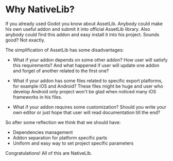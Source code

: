 # Why NativeLib?

If you already used Godot you know about AssetLib. Anybody could make his own useful addon and submit it into official AssetLib library. Also anybody could find this addon and easy install it into his project. Sounds good? Not exactly.

The simplification of AssetLib has some disadvantages:

- What if your addon depends on some other addon? How user will satisfy this requirements? And what happened if user will update one addon and forget of another related to the first one?

- What if your addon has some files related to specific export platforms, for example iOS and Android? These files might be huge and user who develop Android only project won't be glad when noticed many iOS frameworks in his files.

- What if your addon requires some customization? Should you write your own editor or just hope that user will read documentation till the end?

So after some reflection we think that we should have:

- Dependencies management
- Addon separation for platform specific parts
- Uniform and easy way to set project specific parameters

Congratulations! All of this are NativeLib.
